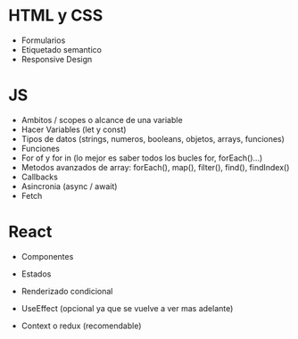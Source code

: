 
# HTML y CSS
- Formularios
- Etiquetado semantico
- Responsive Design

# JS
- Ambitos / scopes o alcance de una variable
- Hacer Variables (let y const)
- Tipos de datos (strings, numeros, booleans, objetos, arrays, funciones)
- Funciones
- For of y for in (lo mejor es saber todos los bucles for, forEach()...)
- Metodos avanzados de array: forEach(), map(), filter(), find(), findIndex()
- Callbacks
- Asincronia (async / await)
- Fetch

# React
- Componentes
- Estados
- Renderizado condicional
- UseEffect (opcional ya que se vuelve a ver mas adelante)



- Context o redux (recomendable)
